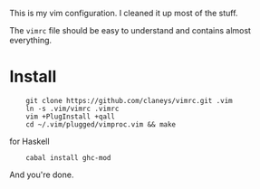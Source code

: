 This is my vim configuration. I cleaned it up most of the stuff.

The `vimrc` file should be easy to understand and contains almost everything.

# Install

        git clone https://github.com/claneys/vimrc.git .vim
        ln -s .vim/vimrc .vimrc
        vim +PlugInstall +qall
        cd ~/.vim/plugged/vimproc.vim && make

for Haskell

        cabal install ghc-mod

And you're done.
